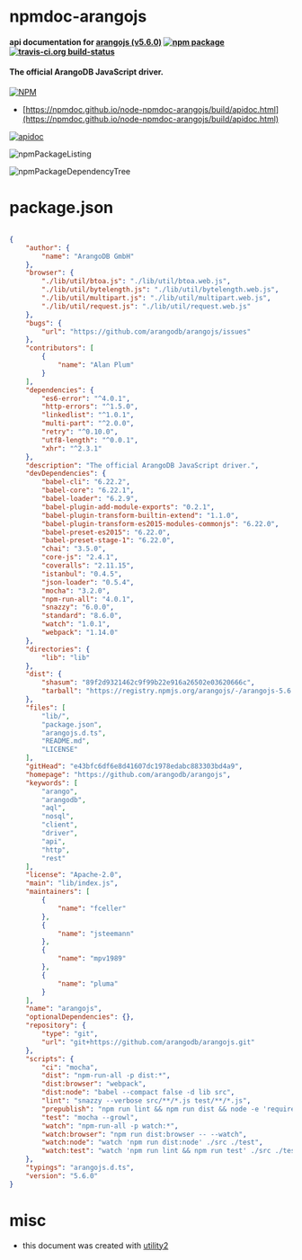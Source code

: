 # npmdoc-arangojs

#### api documentation for  [arangojs (v5.6.0)](https://github.com/arangodb/arangojs)  [![npm package](https://img.shields.io/npm/v/npmdoc-arangojs.svg?style=flat-square)](https://www.npmjs.org/package/npmdoc-arangojs) [![travis-ci.org build-status](https://api.travis-ci.org/npmdoc/node-npmdoc-arangojs.svg)](https://travis-ci.org/npmdoc/node-npmdoc-arangojs)

#### The official ArangoDB JavaScript driver.

[![NPM](https://nodei.co/npm/arangojs.png?downloads=true&downloadRank=true&stars=true)](https://www.npmjs.com/package/arangojs)

- [https://npmdoc.github.io/node-npmdoc-arangojs/build/apidoc.html](https://npmdoc.github.io/node-npmdoc-arangojs/build/apidoc.html)

[![apidoc](https://npmdoc.github.io/node-npmdoc-arangojs/build/screenCapture.buildCi.browser.%252Ftmp%252Fbuild%252Fapidoc.html.png)](https://npmdoc.github.io/node-npmdoc-arangojs/build/apidoc.html)

![npmPackageListing](https://npmdoc.github.io/node-npmdoc-arangojs/build/screenCapture.npmPackageListing.svg)

![npmPackageDependencyTree](https://npmdoc.github.io/node-npmdoc-arangojs/build/screenCapture.npmPackageDependencyTree.svg)



# package.json

```json

{
    "author": {
        "name": "ArangoDB GmbH"
    },
    "browser": {
        "./lib/util/btoa.js": "./lib/util/btoa.web.js",
        "./lib/util/bytelength.js": "./lib/util/bytelength.web.js",
        "./lib/util/multipart.js": "./lib/util/multipart.web.js",
        "./lib/util/request.js": "./lib/util/request.web.js"
    },
    "bugs": {
        "url": "https://github.com/arangodb/arangojs/issues"
    },
    "contributors": [
        {
            "name": "Alan Plum"
        }
    ],
    "dependencies": {
        "es6-error": "^4.0.1",
        "http-errors": "^1.5.0",
        "linkedlist": "^1.0.1",
        "multi-part": "^2.0.0",
        "retry": "^0.10.0",
        "utf8-length": "^0.0.1",
        "xhr": "^2.3.1"
    },
    "description": "The official ArangoDB JavaScript driver.",
    "devDependencies": {
        "babel-cli": "6.22.2",
        "babel-core": "6.22.1",
        "babel-loader": "6.2.9",
        "babel-plugin-add-module-exports": "0.2.1",
        "babel-plugin-transform-builtin-extend": "1.1.0",
        "babel-plugin-transform-es2015-modules-commonjs": "6.22.0",
        "babel-preset-es2015": "6.22.0",
        "babel-preset-stage-1": "6.22.0",
        "chai": "3.5.0",
        "core-js": "2.4.1",
        "coveralls": "2.11.15",
        "istanbul": "0.4.5",
        "json-loader": "0.5.4",
        "mocha": "3.2.0",
        "npm-run-all": "4.0.1",
        "snazzy": "6.0.0",
        "standard": "8.6.0",
        "watch": "1.0.1",
        "webpack": "1.14.0"
    },
    "directories": {
        "lib": "lib"
    },
    "dist": {
        "shasum": "89f2d9321462c9f99b22e916a26502e03620666c",
        "tarball": "https://registry.npmjs.org/arangojs/-/arangojs-5.6.0.tgz"
    },
    "files": [
        "lib/",
        "package.json",
        "arangojs.d.ts",
        "README.md",
        "LICENSE"
    ],
    "gitHead": "e43bfc6df6e8d41607dc1978edabc883303bd4a9",
    "homepage": "https://github.com/arangodb/arangojs",
    "keywords": [
        "arango",
        "arangodb",
        "aql",
        "nosql",
        "client",
        "driver",
        "api",
        "http",
        "rest"
    ],
    "license": "Apache-2.0",
    "main": "lib/index.js",
    "maintainers": [
        {
            "name": "fceller"
        },
        {
            "name": "jsteemann"
        },
        {
            "name": "mpv1989"
        },
        {
            "name": "pluma"
        }
    ],
    "name": "arangojs",
    "optionalDependencies": {},
    "repository": {
        "type": "git",
        "url": "git+https://github.com/arangodb/arangojs.git"
    },
    "scripts": {
        "ci": "mocha",
        "dist": "npm-run-all -p dist:*",
        "dist:browser": "webpack",
        "dist:node": "babel --compact false -d lib src",
        "lint": "snazzy --verbose src/**/*.js test/**/*.js",
        "prepublish": "npm run lint && npm run dist && node -e 'require(\"./\");'",
        "test": "mocha --growl",
        "watch": "npm-run-all -p watch:*",
        "watch:browser": "npm run dist:browser -- --watch",
        "watch:node": "watch 'npm run dist:node' ./src ./test",
        "watch:test": "watch 'npm run lint && npm run test' ./src ./test"
    },
    "typings": "arangojs.d.ts",
    "version": "5.6.0"
}
```



# misc
- this document was created with [utility2](https://github.com/kaizhu256/node-utility2)
